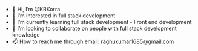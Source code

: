 - 👋 Hi, I’m @KRKorra
- 👀 I’m interested in full stack development
- 🌱 I’m currently learning full stack development - Front end development
- 💞️ I’m looking to collaborate on people with full stack development knowledge
- 📫 How to reach me through email: raghukumar1685@gmail.com

<!---
KRKorra/KRKorra is a ✨ special ✨ repository because its `README.md` (this file) appears on your GitHub profile.
You can click the Preview link to take a look at your changes.
--->
